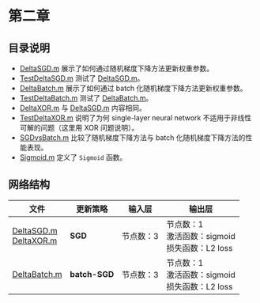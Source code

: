 # 第二章

## 目录说明

- [DeltaSGD.m](./DeltaSGD.m) 展示了如何通过随机梯度下降方法更新权重参数。
- [TestDeltaSGD.m](./TestDeltaSGD.m) 测试了 [DeltaSGD.m](./DeltaSGD.m)。
- [DeltaBatch.m](./DeltaBatch.m) 展示了如何通过 batch 化随机梯度下降方法更新权重参数。
- [TestDeltaBatch.m](./TestDeltaBatch.m) 测试了 [DeltaBatch.m](./DeltaBatch.m)。
- [DeltaXOR.m](./DeltaXOR.m) 与 [DeltaSGD.m](./DeltaSGD.m) 内容相同。
- [TestDeltaXOR.m](./TestDeltaXOR.m) 说明了为何 single-layer neural network 不适用于非线性可解的问题（这里用 XOR 问题说明）。
- [SGDvsBatch.m](./SGDvsBatch.m) 比较了随机梯度下降方法与 batch 化随机梯度下降方法的性能表现。
- [Sigmoid.m](./Sigmoid.m) 定义了 `Sigmoid` 函数。

## 网络结构

| 文件                                                      | 更新策略      | 输入层    | 输出层                                                |
| --------------------------------------------------------- | ------------- | --------- | ----------------------------------------------------- |
| [DeltaSGD.m](./DeltaSGD.m)<br/>[DeltaXOR.m](./DeltaXOR.m) | **SGD**       | 节点数：3 | 节点数：1<br/>激活函数：sigmoid<br/>损失函数：L2 loss |
| [DeltaBatch.m](./DeltaBatch.m)<br/>                       | **batch-SGD** | 节点数：3 | 节点数：1<br/>激活函数：sigmoid<br/>损失函数：L2 loss |
